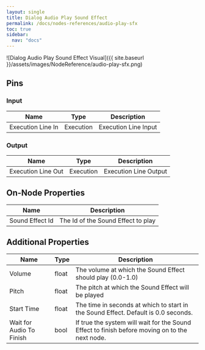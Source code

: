 ```yaml
---
layout: single
title: Dialog Audio Play Sound Effect
permalink: /docs/nodes-references/audio-play-sfx
toc: true
sidebar:
  nav: "docs"
---
```



![Dialog Audio Play Sound Effect Visual]({{ site.baseurl }}/assets/images/NodeReference/audio-play-sfx.png)

## Pins

### Input

| Name | Type | Description |
| --- | --- | --- |
| Execution Line In | Execution | Execution Line Input |

### Output

| Name | Type | Description |
| --- | --- | --- |
| Execution Line Out | Execution | Execution Line Output |

## On-Node Properties

| Name | Description |
| --- | --- |
| Sound Effect Id | The Id of the Sound Effect to play |

## Additional Properties

| Name | Type | Description |
| --- | --- | --- |
| Volume | float | The volume at which the Sound Effect should play (0.0-1.0) |
| Pitch | float | The pitch at which the Sound Effect will be played |
| Start Time | float | The time in seconds at which to start in the Sound Effect. Default is 0.0 seconds. |
| Wait for Audio To Finish | bool | If true the system will wait for the Sound Effect to finish before moving on to the next node. |
